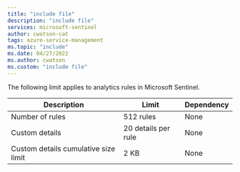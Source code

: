 ```yaml
---
title: "include file" 
description: "include file" 
services: microsoft-sentinel
author: cwatson-cat
tags: azure-service-management
ms.topic: "include"
ms.date: 04/27/2022
ms.author: cwatson
ms.custom: "include file"
---
```


The following limit applies to analytics rules in Microsoft Sentinel.

|Description |Limit  |Dependency|
|---------|---------|---------|
|Number of rules     | 512 rules       |None|
|Custom details    | 20 details per rule |None|
|Custom details cumulative size limit | 2 KB |None|

